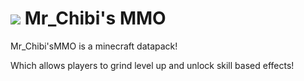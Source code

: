 <h1><img src="https://github.com/mr-chibi/mmo/main/pack.png"> Mr_Chibi's MMO</h1>

<p>Mr_Chibi'sMMO is a minecraft datapack!</p>
<p>Which allows players to grind level up and unlock skill based effects!</p>
